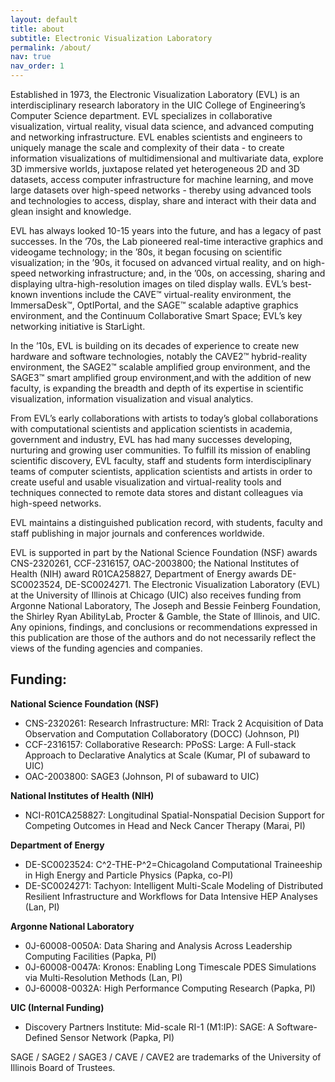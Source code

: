 ```yaml
---
layout: default
title: about
subtitle: Electronic Visualization Laboratory
permalink: /about/
nav: true
nav_order: 1
---
```


Established in 1973, the Electronic Visualization Laboratory (EVL) is an interdisciplinary research laboratory in the UIC College of Engineering’s Computer Science department. EVL specializes in collaborative visualization, virtual reality, visual data science, and advanced computing and networking infrastructure. EVL enables scientists and engineers to uniquely manage the scale and complexity of their data - to create information visualizations of multidimensional and multivariate data, explore 3D immersive worlds, juxtapose related yet heterogeneous 2D and 3D datasets, access computer infrastructure for machine learning, and move large datasets over high-speed networks - thereby using advanced tools and technologies to access, display, share and interact with their data and glean insight and knowledge.

EVL has always looked 10-15 years into the future, and has a legacy of past successes. In the ’70s, the Lab pioneered real-time interactive graphics and videogame technology; in the ’80s, it began focusing on scientific visualization; in the ’90s, it focused on advanced virtual reality, and on high-speed networking infrastructure; and, in the ’00s, on accessing, sharing and displaying ultra-high-resolution images on tiled display walls. EVL’s best-known inventions include the CAVE™ virtual-reality environment, the ImmersaDesk™, OptIPortal, and the SAGE™ scalable adaptive graphics environment, and the Continuum Collaborative Smart Space; EVL’s key networking initiative is StarLight.

In the ’10s, EVL is building on its decades of experience to create new hardware and software technologies, notably the CAVE2™ hybrid-reality environment, the SAGE2™ scalable amplified group environment, and the SAGE3™ smart amplified group environment,and with the addition of new faculty, is expanding the breadth and depth of its expertise in scientific visualization, information visualization and visual analytics.

From EVL’s early collaborations with artists to today’s global collaborations with computational scientists and application scientists in academia, government and industry, EVL has had many successes developing, nurturing and growing user communities. To fulfill its mission of enabling scientific discovery, EVL faculty, staff and students form interdisciplinary teams of computer scientists, application scientists and artists in order to create useful and usable visualization and virtual-reality tools and techniques connected to remote data stores and distant colleagues via high-speed networks.

EVL maintains a distinguished publication record, with students, faculty and staff publishing in major journals and conferences worldwide.

EVL is supported in part by the National Science Foundation (NSF) awards CNS-2320261, CCF-2316157, OAC-2003800; the National Institutes of Health (NIH) award R01CA258827, Department of Energy awards DE-SC0023524, DE-SC0024271. The Electronic Visualization Laboratory (EVL) at the University of Illinois at Chicago (UIC) also receives funding from Argonne National Laboratory, The Joseph and Bessie Feinberg Foundation, the Shirley Ryan AbilityLab, Procter & Gamble, the State of Illinois, and UIC. Any opinions, findings, and conclusions or recommendations expressed in this publication are those of the authors and do not necessarily reflect the views of the funding agencies and companies.

## Funding:

**National Science Foundation (NSF)**
- CNS-2320261: Research Infrastructure: MRI: Track 2 Acquisition of Data Observation and Computation Collaboratory (DOCC) (Johnson, PI)
- CCF-2316157: Collaborative Research: PPoSS: Large: A Full-stack Approach to Declarative Analytics at Scale (Kumar, PI of subaward to UIC)
- OAC-2003800: SAGE3 (Johnson, PI of subaward to UIC)

**National Institutes of Health (NIH)**
- NCI-R01CA258827: Longitudinal Spatial-Nonspatial Decision Support for Competing Outcomes in Head and Neck Cancer Therapy (Marai, PI)

**Department of Energy**
- DE-SC0023524: C^2-THE-P^2=Chicagoland Computational Traineeship in High Energy and Particle Physics (Papka, co-PI)
- DE-SC0024271: Tachyon: Intelligent Multi-Scale Modeling of Distributed Resilient Infrastructure and Workflows for Data Intensive HEP Analyses (Lan, PI)

**Argonne National Laboratory**
- 0J-60008-0050A: Data Sharing and Analysis Across Leadership Computing Facilities (Papka, PI)
- 0J-60008-0047A: Kronos: Enabling Long Timescale PDES Simulations via Multi-Resolution Methods (Lan, PI)
- 0J-60008-0032A: High Performance Computing Research (Papka, PI)

**UIC (Internal Funding)**
- Discovery Partners Institute: Mid-scale RI-1 (M1:IP): SAGE: A Software-Defined Sensor Network (Papka, PI)

SAGE / SAGE2 / SAGE3 / CAVE / CAVE2 are trademarks of the University of Illinois Board of Trustees.

